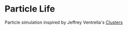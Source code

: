 # Particle Life
Particle simulation inspired by Jeffrey Ventrella's [Clusters](https://www.ventrella.com/Clusters/)

